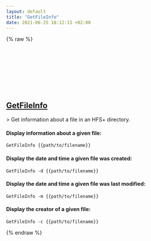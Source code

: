 ```yaml
---
layout: default
title: "GetFileInfo"
date: 2021-06-25 18:12:13 +02:00
---
```

{% raw %}
<h2 id="getfileinfo">
  <a href="/en/osx/getfileinfo.html">GetFileInfo</a> <a href="#getfileinfo"><svg class="icon">
    <use href="/assets/images/unicode_sprite.svg#link" />
  </svg></a>
</h2>
> Get information about a file in an HFS+ directory.

#### Display information about a given file:
```shell
GetFileInfo {{path/to/filename}}
```
#### Display the date and time a given file was created:
```shell
GetFileInfo -d {{path/to/filename}}
```
#### Display the date and time a given file was last modified:
```shell
GetFileInfo -m {{path/to/filename}}
```
#### Display the creator of a given file:
```shell
GetFileInfo -c {{path/to/filename}}
```
{% endraw %}